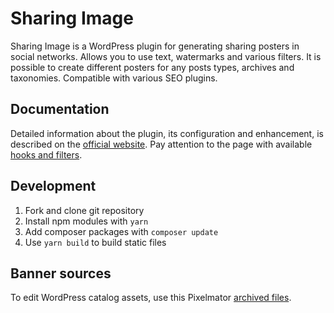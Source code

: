 # Sharing Image

Sharing Image is a WordPress plugin for generating sharing posters in social networks. Allows you to use text, watermarks and various filters. It is possible to create different posters for any posts types, archives and taxonomies. Compatible with various SEO plugins.

## Documentation

Detailed information about the plugin, its configuration and enhancement, is described on the [official website](https://wpget.org/sharing-image/).
Pay attention to the page with available [hooks and filters](https://wpget.org/sharing-image/hooks/).

## Development

1. Fork and clone git repository
2. Install npm modules with `yarn`
3. Add composer packages with `composer update`
4. Use `yarn build` to build static files

## Banner sources

To edit WordPress catalog assets, use this Pixelmator [archived files](https://github.com/antonlukin/sharing-image/files/7575188/sources.zip).